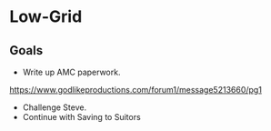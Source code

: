 # Low-Grid

## Goals

- Write up AMC paperwork. 

https://www.godlikeproductions.com/forum1/message5213660/pg1

- Challenge Steve.
- Continue with Saving to Suitors  
